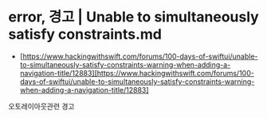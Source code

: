 # error, 경고 | Unable to simultaneously satisfy constraints.md

- [https://www.hackingwithswift.com/forums/100-days-of-swiftui/unable-to-simultaneously-satisfy-constraints-warning-when-adding-a-navigation-title/12883][https://www.hackingwithswift.com/forums/100-days-of-swiftui/unable-to-simultaneously-satisfy-constraints-warning-when-adding-a-navigation-title/12883]

오토레이아웃관련 경고

